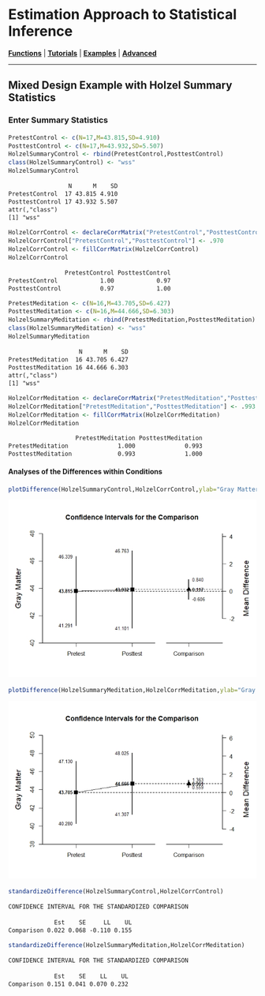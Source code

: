 # Estimation Approach to Statistical Inference

[**Functions**](../../Functions) | 
[**Tutorials**](../../Tutorials) | 
[**Examples**](../../Examples) | 
[**Advanced**](../../Advanced)

---

## Mixed Design Example with Holzel Summary Statistics

### Enter Summary Statistics

```r
PretestControl <- c(N=17,M=43.815,SD=4.910)
PosttestControl <- c(N=17,M=43.932,SD=5.507)
HolzelSummaryControl <- rbind(PretestControl,PosttestControl)
class(HolzelSummaryControl) <- "wss"
HolzelSummaryControl
```
```
                 N      M    SD
PretestControl  17 43.815 4.910
PosttestControl 17 43.932 5.507
attr(,"class")
[1] "wss"
```
```r
HolzelCorrControl <- declareCorrMatrix("PretestControl","PosttestControl")
HolzelCorrControl["PretestControl","PosttestControl"] <- .970
HolzelCorrControl <- fillCorrMatrix(HolzelCorrControl)
HolzelCorrControl
```
```
                PretestControl PosttestControl
PretestControl            1.00            0.97
PosttestControl           0.97            1.00
```
```r
PretestMeditation <- c(N=16,M=43.705,SD=6.427)
PosttestMeditation <- c(N=16,M=44.666,SD=6.303)
HolzelSummaryMeditation <- rbind(PretestMeditation,PosttestMeditation)
class(HolzelSummaryMeditation) <- "wss"
HolzelSummaryMeditation
```
```
                    N      M    SD
PretestMeditation  16 43.705 6.427
PosttestMeditation 16 44.666 6.303
attr(,"class")
[1] "wss"
```
```r
HolzelCorrMeditation <- declareCorrMatrix("PretestMeditation","PosttestMeditation")
HolzelCorrMeditation["PretestMeditation","PosttestMeditation"] <- .993
HolzelCorrMeditation <- fillCorrMatrix(HolzelCorrMeditation)
HolzelCorrMeditation
```
```
                   PretestMeditation PosttestMeditation
PretestMeditation              1.000              0.993
PosttestMeditation             0.993              1.000
```

#### Analyses of the Differences within Conditions

```r
plotDifference(HolzelSummaryControl,HolzelCorrControl,ylab="Gray Matter")
```
<kbd><img src="HolzelFigure1.jpeg"></kbd>
```r
plotDifference(HolzelSummaryMeditation,HolzelCorrMeditation,ylab="Gray Matter")
```
<kbd><img src="HolzelFigure2.jpeg"></kbd>
```r
standardizeDifference(HolzelSummaryControl,HolzelCorrControl)
```
```
CONFIDENCE INTERVAL FOR THE STANDARDIZED COMPARISON

             Est    SE     LL    UL
Comparison 0.022 0.068 -0.110 0.155
```
```r
standardizeDifference(HolzelSummaryMeditation,HolzelCorrMeditation)
```
```
CONFIDENCE INTERVAL FOR THE STANDARDIZED COMPARISON

             Est    SE    LL    UL
Comparison 0.151 0.041 0.070 0.232
```

